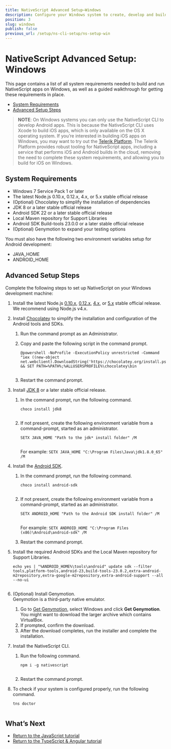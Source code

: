 ```yaml
---
title: NativeScript Advanced Setup—Windows
description: Configure your Windows system to create, develop and build projects locally with NativeScript.
position: 3
slug: windows
publish: false
previous_url: /setup/ns-cli-setup/ns-setup-win
---
```


# NativeScript Advanced Setup: Windows

This page contains a list of all system requirements needed to build and run NativeScript apps on Windows, as well as a guided walkthrough for getting these requirements in place.

* [System Requirements](#system-requirements)
* [Advanced Setup Steps](#advanced-setup-steps)

> **NOTE**: On Windows systems you can only use the NativeScript CLI to develop Android apps. This is because the NativeScript CLI uses Xcode to build iOS apps, which is only available on the OS X operating system. If you’re interested in building iOS apps on Windows, you may want to try out the [Telerik Platform](http://www.telerik.com/platform). The Telerik Platform provides robust tooling for NativeScript apps, including a service that performs iOS and Android builds in the cloud, removing the need to complete these system requirements, and allowing you to build for iOS on Windows.

## System Requirements

* Windows 7 Service Pack 1 or later
* The latest Node.js 0.10.x, 0.12.x, 4.x, or 5.x stable official release
* (Optional) Chocolatey to simplify the installation of dependencies
* JDK 8 or a later stable official release
* Android SDK 22 or a later stable official release
* Local Maven repository for Support Libraries
* Android SDK Build-tools 23.0.0 or a later stable official release
* (Optional) Genymotion to expand your testing options

You must also have the following two environment variables setup for Android development:

* JAVA_HOME
* ANDROID_HOME

## Advanced Setup Steps

Complete the following steps to set up NativeScript on your Windows development machine:

1. Install the latest Node.js [0.10.x](https://nodejs.org/dist/latest-v0.10.x/), [0.12.x](https://nodejs.org/dist/latest-v0.12.x/), [4.x](https://nodejs.org/dist/latest-v4.x/), or [5.x](https://nodejs.org/dist/latest-v5.x/) stable official release. We recommend using Node.js v4.x.

1. Install [Chocolatey](https://chocolatey.org) to simplify the installation and configuration of the Android tools and SDKs.
    1. Run the command prompt as an Administrator.
    1. Copy and paste the following script in the command prompt.

        <pre class="add-copy-button"><code class="language-terminal">@powershell -NoProfile -ExecutionPolicy unrestricted -Command "iex ((new-object net.webclient).DownloadString('https://chocolatey.org/install.ps1'))" && SET PATH=%PATH%;%ALLUSERSPROFILE%\chocolatey\bin
        </code></pre>
    1. Restart the command prompt.

1. Install [JDK 8](http://www.oracle.com/technetwork/java/javase/downloads/index.html) or a later stable official release.
    1. In the command prompt, run the following command.

        <pre class="add-copy-button"><code class="language-terminal">choco install jdk8
        </code></pre>

    1. If not present, create the following environment variable from a command-prompt, started as an administrator.

        <pre><code class="language-terminal">SETX JAVA_HOME "Path to the jdk* install folder" /M
        </code></pre>

        For example: `SETX JAVA_HOME "C:\Program Files\Java\jdk1.8.0_65" /M`

1. Install the [Android SDK](http://developer.android.com/sdk/index.html).
    1. In the command prompt, run the following command.

        <pre class="add-copy-button"><code class="language-terminal">choco install android-sdk
        </code></pre>

    1. If not present, create the following environment variable from a command-prompt, started as an administrator.

        <pre><code class="language-terminal">SETX ANDROID_HOME "Path to the Android SDK install folder" /M
        </code></pre>

        For example: `SETX ANDROID_HOME "C:\Program Files (x86)\Android\android-sdk" /M`
    1. Restart the command prompt.

1. Install the required Android SDKs and the Local Maven repository for Support Libraries.

    <pre class="add-copy-button"><code class="language-terminal">echo yes | "%ANDROID_HOME%\tools\android" update sdk --filter tools,platform-tools,android-23,build-tools-23.0.2,extra-android-m2repository,extra-google-m2repository,extra-android-support --all --no-ui
    </code></pre>

1. (Optional) Install Genymotion.<br/>Genymotion is a third-party native emulator.
    1. Go to [Get Genymotion](https://www.genymotion.com/#!/download), select Windows and click **Get Genymotion**.<br/>You might want to download the larger archive which contains VirtualBox.
    1. If prompted, confirm the download.
    1. After the download completes, run the installer and complete the installation.

1. Install the NativeScript CLI.
    1. Run the following command.

        <pre class="add-copy-button"><code class="language-terminal">npm i -g nativescript
        </code></pre>

    1. Restart the command prompt.

1. To check if your system is configured properly, run the following command.

    <pre class="add-copy-button"><code class="language-terminal">tns doctor
    </code></pre>

## What’s Next

* [Return to the JavaScript tutorial](http://docs.nativescript.org/tutorial/chapter-1#11-install-nativescript-and-configure-your-environment)
* [Return to the TypeScript & Angular tutorial](http://docs.nativescript.org/angular/tutorial/ng-chapter-1#11-install-nativescript-and-configure-your-environment)

